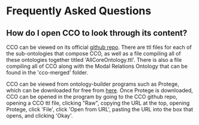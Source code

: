<!doctype html>
<html lang="en" class="no-js">
<head>
  <meta charset="UTF-8">
  <meta name="viewport" content="width=device-width, initial-scale=1.0">
<title>Frequently Asked Questions</title>
</head></p>
<body>
<h1>Frequently Asked Questions</h1>
  <h2>How do I open CCO to look through its content?</h2>
    <p>CCO can be viewed on its official <a href="https://github.com/CommonCoreOntology/CommonCoreOntologies" target="_blank">github repo</a>. There are ttl files for each of the sub-ontologies that compose CCO, as well as a file compiling all of these ontologies together titled 'AllCoreOntology.ttl'. There is also a file compiling all of CCO along with the Modal Relations Ontology that can be found in the 'cco-merged' folder.</p> 
  <p>CCO can be viewed from ontology-builder programs such as Protege, which can be downloaded for free from <a href="https://protege.stanford.edu/" target="_blank">here</a>. Once Protege is downloaded, CCO can be opened in the program by going to the CCO github repo, opening a CCO ttl file, clicking "Raw", copying the URL at the top, opening Protege, click 'File', click 'Open from URL', pasting the URL into the box that opens, and clicking 'Okay'.</p>  
</body>
</html>
